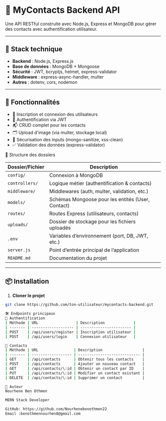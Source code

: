 # 📇 MyContacts Backend API

Une API RESTful construite avec Node.js, Express et MongoDB pour gérer des contacts avec authentification utilisateur.

---

## 🔧 Stack technique

- **Backend** : Node.js, Express.js
- **Base de données** : MongoDB + Mongoose
- **Sécurité** : JWT, bcryptjs, helmet, express-validator
- **Middleware** : express-async-handler, multer
- **Autres** : dotenv, cors, nodemon

---

## 🚀 Fonctionnalités

- 🔐 Inscription et connexion des utilisateurs
- 🧾 Authentification via JWT
- 📬 CRUD complet pour les contacts
- 🗂️ Upload d'image (via multer, stockage local)
- 🧼 Sécurisation des inputs (mongo-sanitize, xss-clean)
- ✅ Validation des données (express-validator)
  

📁 Structure des dossiers

| Dossier/Fichier | Description                                       |
| --------------- | ------------------------------------------------- |
| `config/`       | Connexion à MongoDB                               |
| `controllers/`  | Logique métier (authentification & contacts)      |
| `middleware/`   | Middlewares (auth, multer, validation, etc.)      |
| `models/`       | Schémas Mongoose pour les entités (User, Contact) |
| `routes/`       | Routes Express (utilisateurs, contacts)           |
| `uploads/`      | Dossier de stockage pour les fichiers uploadés    |
| `.env`          | Variables d’environnement (port, DB, JWT, etc.)   |
| `server.js`     | Point d’entrée principal de l’application         |
| `README.md`     | Documentation du projet                           |


---

## 📦 Installation

1. **Cloner le projet**

```bash
git clone https://github.com/ton-utilisateur/mycontacts-backend.git

🛠️ Endpoints principaux
🔐 Authentification
| Méthode | URL                 | Description             |
| ------- | ------------------- | ----------------------- |
| POST    | /api/users/register | Inscription utilisateur |
| POST    | /api/users/login    | Connexion utilisateur   |

📇 Contacts
| Méthode | URL                | Description                  |
| ------- | ------------------ | ---------------------------- |
| GET     | /api/contacts      | Obtenir tous les contacts    |
| POST    | /api/contacts      | Ajouter un nouveau contact   |
| GET     | /api/contacts/\:id | Obtenir un contact par ID    |
| PUT     | /api/contacts/\:id | Modifier un contact existant |
| DELETE  | /api/contacts/\:id | Supprimer un contact         |

👤 Auteur
Nourhene Ben Othmen

MERN Stack Developer

GitHub: https://github.com/Nourhenebenothmen22
Email :benothmennourhen8@gmail.com



